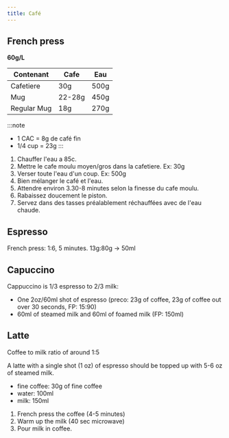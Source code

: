```yaml
---
title: Café
---
```


## French press

**60g/L**

|  Contenant  |  Cafe  | Eau  |
|-------------|--------|------|
| Cafetiere   | 30g    | 500g |
| Mug         | 22-28g | 450g |
| Regular Mug | 18g    | 270g |

:::note
- 1 CAC = 8g de café fin
- 1/4 cup = 23g
:::

1. Chauffer l'eau a 85c.
1. Mettre le cafe moulu moyen/gros dans la cafetiere. Ex: 30g
1. Verser toute l'eau d'un coup. Ex: 500g
1. Bien mélanger le café et l'eau.
1. Attendre environ 3.30-8 minutes selon la finesse du cafe moulu.
1. Rabaissez doucement le piston.
1. Servez dans des tasses préalablement réchauffées avec de l'eau chaude.

## Espresso

French press: 1:6, 5 minutes.
13g:80g -> 50ml

## Capuccino

Cappuccino is 1/3 espresso to 2/3 milk:

- One 2oz/60ml shot of espresso (preco: 23g of coffee, 23g of coffee out over 30 seconds, FP: 15:90)
- 60ml of steamed milk and 60ml of foamed milk (FP: 150ml)

## Latte

Coffee to milk ratio of around 1:5

A latte with a single shot (1 oz) of espresso should be topped up with 5-6 oz of steamed milk.

- fine coffee: 30g of fine coffee
- water: 100ml
- milk: 150ml

1. French press the coffee (4-5 minutes)
1. Warm up the milk (40 sec microwave)
1. Pour milk in coffee.
